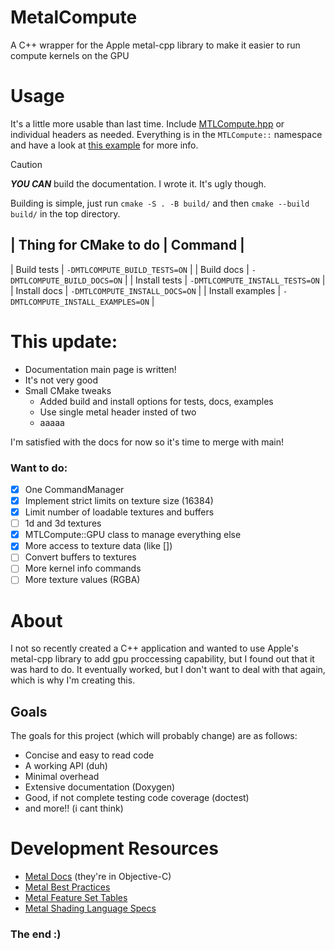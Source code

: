 # MetalCompute
A C++ wrapper for the Apple metal-cpp library to make it easier to run compute kernels on the GPU

# Usage
It's a little more usable than last time. Include [MTLCompute.hpp](src/MTLCompute.hpp) or individual
headers as needed. Everything is in the `MTLCompute::` namespace and have a look at [this example](src/hellometalcompute.cpp)
for more info. 
> [!CAUTION]
> ***YOU CAN*** build the documentation. I wrote it. It's ugly though.

Building is simple, just run `cmake -S . -B build/` and then `cmake --build build/` in the top directory.

| Thing for CMake to do | Command |
-----------------------------------
| Build tests | `-DMTLCOMPUTE_BUILD_TESTS=ON` |
| Build docs | `-DMTLCOMPUTE_BUILD_DOCS=ON` |
| Install tests | `-DMTLCOMPUTE_INSTALL_TESTS=ON` |
| Install docs | `-DMTLCOMPUTE_INSTALL_DOCS=ON` |
| Install examples | `-DMTLCOMPUTE_INSTALL_EXAMPLES=ON` |


# This update:

- Documentation main page is written!
- It's not very good
- Small CMake tweaks
  - Added build and install options for tests, docs, examples
  - Use single metal header insted of two
  - aaaaa

I'm satisfied with the docs for now so it's time to merge with main!

### Want to do:

- [x] One CommandManager
- [x] Implement strict limits on texture size (16384)
- [x] Limit number of loadable textures and buffers
- [ ] 1d and 3d textures
- [x] MTLCompute::GPU class to manage everything else
- [x] More access to texture data (like [])
- [ ] Convert buffers to textures
- [ ] More kernel info commands
- [ ] More texture values (RGBA)

# About
I not so recently created a C++ application and wanted to use Apple's metal-cpp library to add gpu
proccessing capability, but I found out that it was hard to do. It eventually worked, but I don't want
to deal with that again, which is why I'm creating this.


## Goals
The goals for this project (which will probably change) are as follows:

- Concise and easy to read code
- A working API (duh)
- Minimal overhead
- Extensive documentation (Doxygen)
- Good, if not complete testing code coverage (doctest)
- and more!! (i cant think)


# Development Resources

- [Metal Docs](https://developer.apple.com/documentation/metal/) (they're in Objective-C)
- [Metal Best Practices](https://developer.apple.com/library/archive/documentation/3DDrawing/Conceptual/MTLBestPracticesGuide/index.html)
- [Metal Feature Set Tables](https://developer.apple.com/metal/Metal-Feature-Set-Tables.pdf)
- [Metal Shading Language Specs](https://developer.apple.com/metal/Metal-Shading-Language-Specification.pdf)

### The end :)
